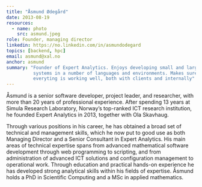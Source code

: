 ```yaml
---
title: "Åsmund Ødegård"
date: 2013-08-19
resources:
  - name: photo
    src: asmund.jpeg
role: Founder, managing director
linkedin: https://no.linkedin.com/in/asmundodegard
topics: [backend, hpc]
email: asmund@xal.no
anchor: asmund
summary: "Founder of Expert Analytics. Enjoys developing small and large
          systems in a number of languages and environments. Makes sure that
          everyting is working well, both with clients and internally"
---
```

Åsmund is a senior software developer, project leader, and researcher, with more
than 20 years of professional experience. After spending 13 years at  Simula
Research Laboratory,  Norway’s top-ranked ICT research institution, he founded
Expert Analytics in 2013, together with Ola Skavhaug.

Through various positions in his career, he has obtained a broad set of
technical and management skills, which he now put to good use as both Managing
Director and a Senior Consultant in Expert Analytics. His main areas of
technical expertise spans from advanced mathematical software development
through web programming to scripting, and from administration of advanced ICT
solutions and configuration management to operational work. Through
education and practical hands-on experience he has developed strong analytical
skills within his fields of expertise. Åsmund holds a PhD in Scientific
Computing and a MSc in applied mathematics.
